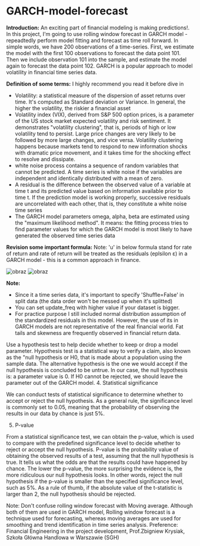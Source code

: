 # GARCH-model-forecast

**Introduction:** An exciting part of financial modeling is making predictions!. In this project, I'm going to use rolling window forecast in GARCH model - repeadtedly perform model fitting and forecast as time roll forward. In simple words, we have 200 observations of a time-series. First, we estimate the model with the first 100 observations to forecast the data point 101. Then we include observation 101 into the sample, and estimate the model again to forecast the data point 102.
GARCH is a popular approach to model volatility in financial time series data.

**Definition of some terms:**
I highly recommend you read it before dive in
- Volatility: a statistical measure of the dispersion of asset returns over time. It's computed as Standard deviation or Variance. In general, the higher the volatility, the riskier a financial asset
- Volatility index (VIX), derived from S&P 500 option prices, is a parameter of the US stock market expected volatility and risk sentiment. It demonstrates "volatility clustering", that is, periods of high or low volatility tend to persist. Large price changes are very likely to be followed by more large changes, and vice versa. Volatility clustering happens because markets tend to respond to new information shocks with dramatic price movement, and it takes time for the shocking effect to resolve and dissipate.
- white noise process contains a sequence of random variables that cannot be predicted. A time series is white noise if the variables are independent and identically distributed with a mean of zero.
- A residual is the difference between the observed value of a variable at time t and its predicted value based on information available prior to time t. If the prediction model is working properly, successive residuals are uncorrelated with each other, that is, they constitute a white noise time series
- The GARCH model parameters omega, alpha, beta are estimated using the "maximum likelihood method". It means: the fitting process tries to find parameter values for which the GARCH model is most likely to have generated the observed time series data

**Revision some important formula:**
Note: 'u' in below formula stand for rate of return and rate of return will be treated as the residuals (eplsilon ε) in a GARCH model - this is a common approach in finance.

![obraz](https://user-images.githubusercontent.com/128978862/234706944-8c9d079f-6e00-4b86-9c24-b77b40c91281.png)
![obraz](https://user-images.githubusercontent.com/128978862/235201621-7e1bd426-73e3-46ab-b48f-713d4a01b6aa.png)


**Note:**
- Since it a time series data, it's important to specify 'Shuffle=False' in split data (the data order won't be messed up when it's splitted)
- You can set update_freq with higher value if your dataset is bigger.
- For practice purpose I still included normal distribution assumption of the standardized residuals in this model. However, the use of its in GARCH models are not representative of the real financial world. Fat tails and skewness are frequently observed in financial return data.


Use a hypothesis test to help decide whether to keep or drop a model parameter. Hypothesis test is a statistical way to verify a claim, also known as the "null hypothesis or H0, that is made about a population using the sample data. The alternative hypothesis is the one we would accept if the null hypothesis is concluded to be untrue. In our case, the null hypothesis is: a parameter value is 0. If H0 cannot be rejected, we should leave the parameter out of the GARCH model.
4. Statistical significance

We can conduct tests of statistical significance to determine whether to accept or reject the null hypothesis. As a general rule, the significance level is commonly set to 0.05, meaning that the probability of observing the results in our data by chance is just 5%.

5. P-value

From a statistical significance test, we can obtain the p-value, which is used to compare with the predefined significance level to decide whether to reject or accept the null hypothesis. P-value is the probability value of obtaining the observed results of a test, assuming that the null hypothesis is true. It tells us what the odds are that the results could have happened by chance. The lower the p-value, the more surprising the evidence is, the more ridiculous our null hypothesis looks. In other words, reject the null hypothesis if the p-value is smaller than the specified significance level, such as 5%. 
As a rule of thumb, if the absolute value of the t-statistic is larger than 2, the null hypothesis should be rejected.





Note: Don't confuse rolling window forecast with Moving average. Although both of them are used in GARCH model, Rolling window forecast is a technique used for forecasting, whereas moving averages are used for smoothing and trend identification in time series analysis.
Preference: Financial Engineering in the project development, Prof.Zbigniew Krysiak, Szkoła Główna Handlowa w Warszawie (SGH)
